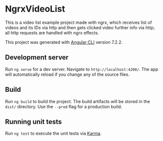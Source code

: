 # NgrxVideoList

This is a video list example project made with ngrx, which receives list of videos and its IDs via http and then gets clicked video further info via http; all http requests are handled with ngrx effects.

This project was generated with [Angular CLI](https://github.com/angular/angular-cli) version 7.2.2.


## Development server

Run `ng serve` for a dev server. Navigate to `http://localhost:4200/`. The app will automatically reload if you change any of the source files.

## Build

Run `ng build` to build the project. The build artifacts will be stored in the `dist/` directory. Use the `--prod` flag for a production build.

## Running unit tests

Run `ng test` to execute the unit tests via [Karma](https://karma-runner.github.io).
